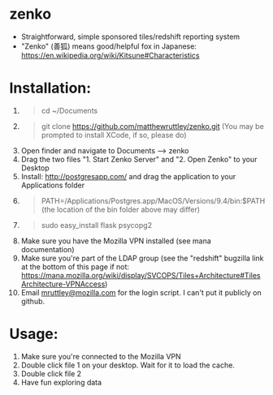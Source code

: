 # zenko
* Straightforward, simple sponsored tiles/redshift reporting system
* "Zenko" (善狐)  means good/helpful fox in Japanese: https://en.wikipedia.org/wiki/Kitsune#Characteristics

# Installation:
1. > cd ~/Documents
2. > git clone https://github.com/matthewruttley/zenko.git
 (You may be prompted to install XCode, if so, please do)
3. Open finder and navigate to Documents --> zenko
4. Drag the two files "1. Start Zenko Server" and "2. Open Zenko" to your Desktop
5. Install: http://postgresapp.com/ and drag the application to your Applications folder
6. > PATH=/Applications/Postgres.app/MacOS/Versions/9.4/bin:$PATH
 (the location of the bin folder above may differ)
7. > sudo easy_install flask psycopg2
8. Make sure you have the Mozilla VPN installed (see mana documentation)
9. Make sure you're part of the LDAP group (see the "redshift" bugzilla link at the bottom of this page if not: https://mana.mozilla.org/wiki/display/SVCOPS/Tiles+Architecture#TilesArchitecture-VPNAccess)
10. Email mruttley@mozilla.com for the login script. I can't put it publicly on github.

# Usage:
1. Make sure you're connected to the Mozilla VPN
2. Double click file 1 on your desktop. Wait for it to load the cache.
3. Double click file 2 
4. Have fun exploring data
